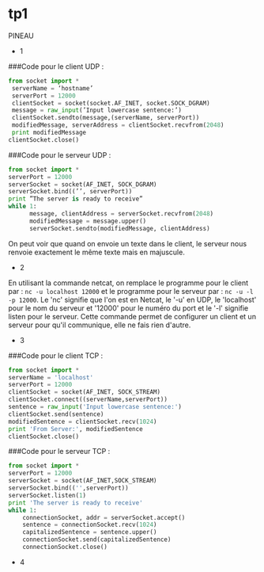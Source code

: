 # tp1

PINEAU

- 1 

###Code pour le client UDP : 
```python
from socket import *
 serverName = ‘hostname’ 
 serverPort = 12000 
 clientSocket = socket(socket.AF_INET, socket.SOCK_DGRAM) 
 message = raw_input(’Input lowercase sentence:’)
 clientSocket.sendto(message,(serverName, serverPort))
 modifiedMessage, serverAddress = clientSocket.recvfrom(2048)                  
 print modifiedMessage
clientSocket.close()
```
###Code pour le serveur UDP : 
```python
from socket import *
serverPort = 12000
serverSocket = socket(AF_INET, SOCK_DGRAM)
serverSocket.bind((’’, serverPort))
print ”The server is ready to receive”
while 1:
      message, clientAddress = serverSocket.recvfrom(2048)
      modifiedMessage = message.upper()
      serverSocket.sendto(modifiedMessage, clientAddress)
```
On peut voir que quand on envoie un texte dans le client, le serveur nous renvoie exactement le même texte mais en majuscule.
- 2

En utilisant la commande netcat, on remplace le programme pour le client par : ``` nc -u localhost 12000 ``` et le programme pour le serveur par : ``` nc -u -l -p 12000 ```.
Le 'nc' signifie que l'on est en Netcat, le '-u' en UDP, le 'localhost' pour le nom du serveur et '12000' pour le numéro du port et le '-l' signifie listen pour le serveur.
Cette commande permet de configurer un client et un serveur pour qu'il communique, elle ne fais rien d'autre.

- 3 

###Code pour le client TCP : 
```python
from socket import *
serverName = 'localhost'
serverPort = 12000
clientSocket = socket(AF_INET, SOCK_STREAM)
clientSocket.connect((serverName,serverPort))
sentence = raw_input('Input lowercase sentence:')
clientSocket.send(sentence)
modifiedSentence = clientSocket.recv(1024)
print 'From Server:', modifiedSentence
clientSocket.close()
```
###Code pour le serveur TCP : 
```python
from socket import *
serverPort = 12000
serverSocket = socket(AF_INET,SOCK_STREAM)
serverSocket.bind(('',serverPort))
serverSocket.listen(1)
print 'The server is ready to receive'
while 1:
	connectionSocket, addr = serverSocket.accept()
	sentence = connectionSocket.recv(1024)
	capitalizedSentence = sentence.upper()
	connectionSocket.send(capitalizedSentence)
	connectionSocket.close()
 ```


- 4 
